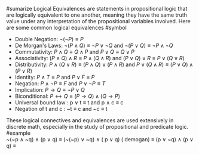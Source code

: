 #sumarize 
Logical Equivalences are statements in propositional logic that are logically equivalent to one another, meaning they have the same truth value under any interpretation of the propositional variables involved. Here are some common logical equivalences
#symbol 
-   Double Negation: $\neg(\neg P) \equiv P$
-   De Morgan's Laws: $\neg (P \land Q) \equiv \neg P \lor \neg Q$ and $\neg (P \lor Q) \equiv \neg P \land \neg Q$
-   Commutativity: $P \land Q \equiv Q \land P$ and $P \lor Q \equiv Q \lor P$
-   Associativity: $(P \land Q) \land R \equiv P \land (Q \land R)$ and $(P \lor Q) \lor R \equiv P \lor (Q \lor R)$
-   Distributivity: $P \land (Q \lor R) \equiv (P \land Q) \lor (P \land R)$ and $P \lor (Q \land R) \equiv (P \lor Q) \land (P \lor R)$
-   Identity: $P \land T \equiv P$ and $P \lor F \equiv P$
-   Negation: $P \land \neg P \equiv F$ and $P \lor \neg P \equiv T$
-   Implication: $P \rightarrow Q \equiv \neg P \lor Q$
-   Biconditional: $P \leftrightarrow Q \equiv (P \rightarrow Q) \land (Q \rightarrow P)$
 - Universal bound law : p $\lor$ t $\equiv$ t  and p $\land$ c $\equiv$ c 
 - Negation of t and c : ~t $\equiv$ c  and  ~c $\equiv$ t 

These logical connectives and equivalences are used extensively in discrete math, especially in the study of propositional and predicate logic.
#example  
	~(~p $\land$ ~q) $\land$ (p $\lor$  q)
	 $\equiv$ (~(~p) $\lor$ ~q) $\land$ ( p $\lor$ q) ( demogan)
	 $\equiv$ (p $\lor$  ~q) $\land$  (p $\lor$ q) 
	 $\equiv$ 
